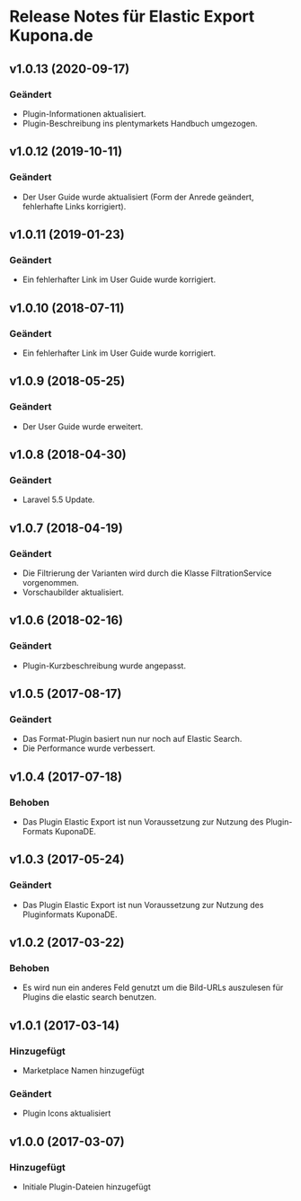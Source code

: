 # Release Notes für Elastic Export Kupona.de

## v1.0.13 (2020-09-17)

### Geändert
- Plugin-Informationen aktualisiert.
- Plugin-Beschreibung ins plentymarkets Handbuch umgezogen.

## v1.0.12 (2019-10-11)

### Geändert
- Der User Guide wurde aktualisiert (Form der Anrede geändert, fehlerhafte Links korrigiert).

## v1.0.11 (2019-01-23)

### Geändert
- Ein fehlerhafter Link im User Guide wurde korrigiert.

## v1.0.10 (2018-07-11)

### Geändert
- Ein fehlerhafter Link im User Guide wurde korrigiert.

## v1.0.9 (2018-05-25)

### Geändert
- Der User Guide wurde erweitert.

## v1.0.8 (2018-04-30)

### Geändert
- Laravel 5.5 Update.

## v1.0.7 (2018-04-19)

### Geändert
- Die Filtrierung der Varianten wird durch die Klasse FiltrationService vorgenommen.
- Vorschaubilder aktualisiert.

## v1.0.6 (2018-02-16)

### Geändert
- Plugin-Kurzbeschreibung wurde angepasst.

## v1.0.5 (2017-08-17)

### Geändert
- Das Format-Plugin basiert nun nur noch auf Elastic Search.
- Die Performance wurde verbessert.

## v1.0.4 (2017-07-18)

### Behoben
- Das Plugin Elastic Export ist nun Voraussetzung zur Nutzung des Plugin-Formats KuponaDE.

## v1.0.3 (2017-05-24)

### Geändert
- Das Plugin Elastic Export ist nun Voraussetzung zur Nutzung des Pluginformats KuponaDE.

## v1.0.2 (2017-03-22)

### Behoben
- Es wird nun ein anderes Feld genutzt um die Bild-URLs auszulesen für Plugins die elastic search benutzen.

## v1.0.1 (2017-03-14)

### Hinzugefügt
- Marketplace Namen hinzugefügt

### Geändert
- Plugin Icons aktualisiert

## v1.0.0 (2017-03-07)

### Hinzugefügt
- Initiale Plugin-Dateien hinzugefügt
